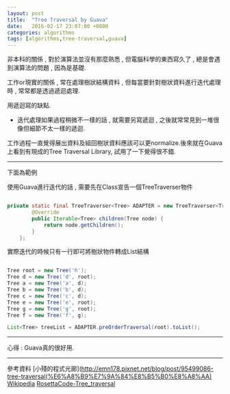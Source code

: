 ```yaml
---
layout: post
title:  "Tree Traversal by Guava"
date:   2016-02-17 23:07:00 +0800
categories: algorithms
tags: [algorithms,tree-traversal,guava]
---
```


非本科的關係 , 對於演算法並沒有那麼熟悉 , 但電腦科學的東西寫久了 , 總是會遇到演算法的問題 , 因為是基礎.

工作or現實的關係 , 常在處理樹狀結構資料 , 但每當要針對樹狀資料進行迭代處理時 , 常常都是透過遞迴處理.

用遞迴寫的缺點.

* 迭代處理如果過程稍微不一樣的話 , 就需要另寫遞迴 , 之後就常常見到一堆很像但細節不太一樣的遞迴.

工作過程一直覺得展出資料及組回樹狀資料應該可以更normalize.後來就在Guava上看到有現成的Tree Traversal Library, 試用了一下覺得很不錯.

----

下面為範例

使用Guava進行迭代的話 , 需要先在Class宣告一個TreeTraverser物件

~~~ java

private static final TreeTraverser<Tree> ADAPTER = new TreeTraverser<Tree>() {
        @Override
        public Iterable<Tree> children(Tree node) {
            return node.getChildren();
        }
    };

~~~

實際迭代的時候只有一行即可將樹狀物件轉成List結構

~~~ java

Tree root = new Tree('h');
Tree d = new Tree('d', root);
Tree a = new Tree('a', d);
Tree b = new Tree('b', d);
Tree c = new Tree('c', d);
Tree e = new Tree('e', root);
Tree g = new Tree('g', root);
Tree f = new Tree('f', g);

List<Tree> treeList = ADAPTER.preOrderTraversal(root).toList();

~~~

----

心得 : Guava真的很好用.

----
參考資料
[小殘的程式光廊](http://emn178.pixnet.net/blog/post/95499086-tree-traversal(%E6%A8%B9%E7%9A%84%E8%B5%B0%E8%A8%AA)
[Wikipedia](https://en.wikipedia.org/wiki/Tree_traversal)
[RosettaCode-Tree_traversal](https://rosettacode.org/wiki/Tree_traversal)
